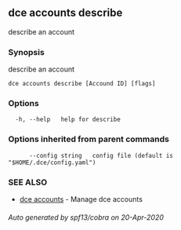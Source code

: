 ## dce accounts describe

describe an account

### Synopsis

describe an account

```
dce accounts describe [Accound ID] [flags]
```

### Options

```
  -h, --help   help for describe
```

### Options inherited from parent commands

```
      --config string   config file (default is "$HOME/.dce/config.yaml")
```

### SEE ALSO

* [dce accounts](dce_accounts.md)	 - Manage dce accounts

###### Auto generated by spf13/cobra on 20-Apr-2020
